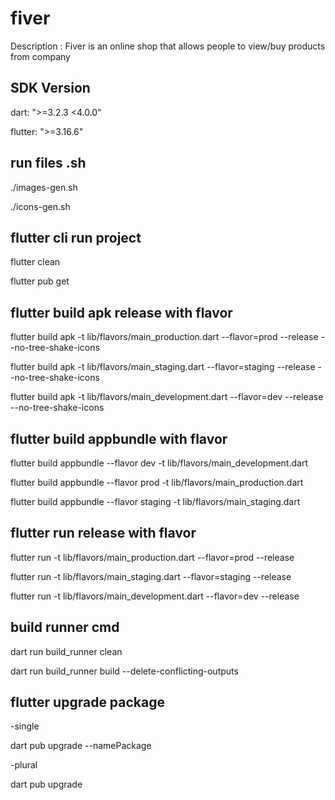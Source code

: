 # fiver

Description : Fiver is an online shop that allows people to view/buy products from company

## SDK Version

dart: ">=3.2.3 <4.0.0"

flutter: ">=3.16.6"

## run files .sh

./images-gen.sh

./icons-gen.sh

## flutter cli run project

flutter clean

flutter pub get

## flutter build apk release with flavor

flutter build apk -t lib/flavors/main_production.dart --flavor=prod --release --no-tree-shake-icons

flutter build apk -t lib/flavors/main_staging.dart --flavor=staging --release --no-tree-shake-icons

flutter build apk -t lib/flavors/main_development.dart --flavor=dev --release --no-tree-shake-icons

## flutter build appbundle with flavor

flutter build appbundle --flavor dev -t lib/flavors/main_development.dart

flutter build appbundle --flavor prod -t lib/flavors/main_production.dart

flutter build appbundle --flavor staging -t lib/flavors/main_staging.dart

## flutter run release with flavor

flutter run -t lib/flavors/main_production.dart --flavor=prod --release

flutter run -t lib/flavors/main_staging.dart --flavor=staging --release

flutter run -t lib/flavors/main_development.dart --flavor=dev --release

## build runner cmd

dart run build_runner clean

dart run build_runner build --delete-conflicting-outputs

## flutter upgrade package

-single

dart pub upgrade --namePackage

-plural

dart pub upgrade
